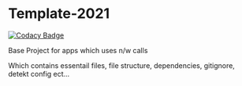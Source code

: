 # Template-2021

[![Codacy Badge](https://api.codacy.com/project/badge/Grade/0a177eebff6641e7ba0dd529c6ae0afc)](https://app.codacy.com/gh/Eldhopj/Template-2021?utm_source=github.com&utm_medium=referral&utm_content=Eldhopj/Template-2021&utm_campaign=Badge_Grade_Settings)

Base Project for apps which uses n/w calls

Which contains essentail files, file structure, dependencies, gitignore, detekt config ect...
